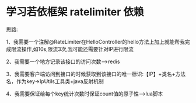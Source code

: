 # 学习若依框架 ratelimiter 依赖
思路:

1、我需要一个注解@RateLimiter在HelloController的hello方法上加上就能帮我完成限流操作,如10s,限流3次,我可能还需要针对IP进行限流

2、我需要一个地方记录该接口的访问次数——>redis

3、我需要客户端访问到接口的时候获取到该接口的唯一标识:【IP】+类名+方法名，作为key->IpUtils工具类+java反射机制

4、我需要保证给每个key统计次数时保证count值的原子性-->lua脚本
